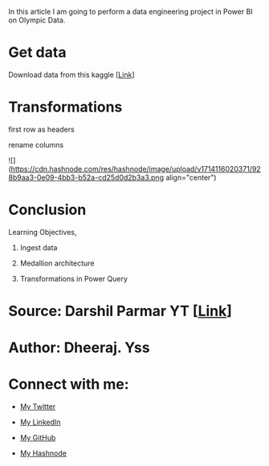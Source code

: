 In this article I am going to perform a data engineering project in Power BI on Olympic Data.

# Get data

Download data from this kaggle \[[Link](https://www.kaggle.com/datasets/arjunprasadsarkhel/2021-olympics-in-tokyo)\]

# Transformations

first row as headers

rename columns

![](https://cdn.hashnode.com/res/hashnode/image/upload/v1714116020371/928b9aa3-0e09-4bb3-b52a-cd25d0d2b3a3.png align="center")


# Conclusion

Learning Objectives,

1. Ingest data
    
2. Medallion architecture
    
3. Transformations in Power Query
        

# Source: Darshil Parmar YT \[[Link](https://www.youtube.com/watch?v=IaA9YNlg5hM&t=844s)\]

# Author: Dheeraj. Yss

# Connect with me:

* [My Twitter](https://twitter.com/yssdheeraj)
    
* [My LinkedIn](https://www.linkedin.com/in/dheerajy1/)
    
* [My GitHub](https://github.com/dheerajy1)
    
* [My Hashnode](https://dheerajy1.hashnode.dev/)